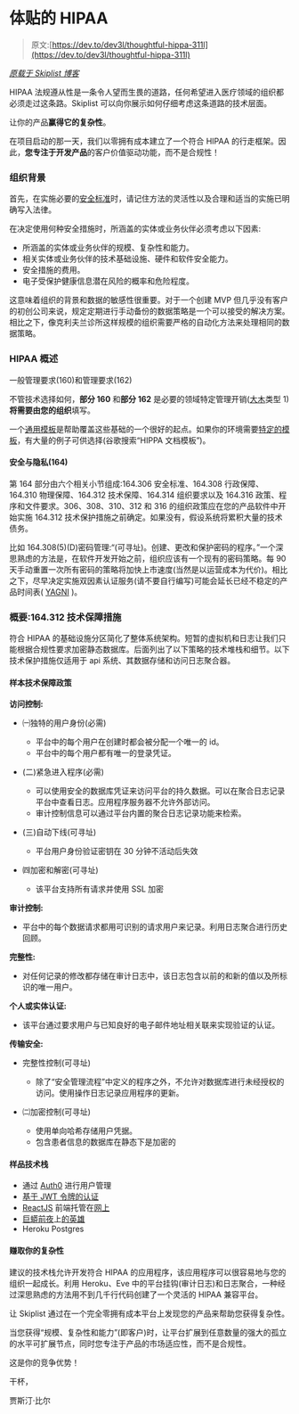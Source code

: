 # 体贴的 HIPAA

> 原文:[https://dev.to/dev3l/thoughtful-hippa-311l](https://dev.to/dev3l/thoughtful-hippa-311l)

*[原载于 Skiplist 博客](https://www.skiplist.com/blog/thoughtful-hipaa-compliance-hippa/)*

HIPAA 法规遵从性是一条令人望而生畏的道路，任何希望进入医疗领域的组织都必须走过这条路。Skiplist 可以向你展示如何仔细考虑这条道路的技术层面。

让你的产品**赢得它的复杂性**。

在项目启动的那一天，我们以零拥有成本建立了一个符合 HIPAA 的行走框架。因此，**您专注于开发产品**的客户价值驱动功能，而不是合规性！

### [](#organizational-context)组织背景

首先，在实施必要的[安全标准](https://www.hhs.gov/sites/default/files/ocr/privacy/hipaa/administrative/combined/hipaa-simplification-201303.pdf)时，请记住方法的灵活性以及合理和适当的实施已明确写入法律。

在决定使用何种安全措施时，所涵盖的实体或业务伙伴必须考虑以下因素:

*   所涵盖的实体或业务伙伴的规模、复杂性和能力。
*   相关实体或业务伙伴的技术基础设施、硬件和软件安全能力。
*   安全措施的费用。
*   电子受保护健康信息潜在风险的概率和危险程度。

这意味着组织的背景和数据的敏感性很重要。对于一个创建 MVP 但几乎没有客户的初创公司来说，规定定期进行手动备份的数据策略是一个可以接受的解决方案。相比之下，像克利夫兰诊所这样规模的组织需要严格的自动化方法来处理相同的数据策略。

### [](#hipaa-overview)HIPAA 概述

一般管理要求(160)和管理要求(162)

不管技术选择如何，**部分 160** 和**部分 162** 是必要的领域特定管理开销([大木](https://www.msicertified.com/blog/three-forms-of-waste)类型 1)**将需要由您的组织**填写。

一个[通用模板](http://www.medicalinteractive.com/courses/MIPDFS/document/HIPAAPolicyProceduresTemplate.doc?cidReq=MIPDFS)是帮助覆盖这些基础的一个很好的起点。如果你的环境需要[特定的模板](https://www.hipaagps.com/resources/templates/templates-content/)，有大量的例子可供选择(谷歌搜索“HIPPA 文档模板”)。

#### [](#security-and-privacy-164)安全与隐私(164)

第 164 部分由六个相关小节组成:164.306 安全标准、164.308 行政保障、164.310 物理保障、164.312 技术保障、164.314 组织要求以及 164.316 政策、程序和文件要求。306、308、310、312 和 316 的组织政策应在您的产品软件中开始实施 164.312 技术保护措施之前确定。如果没有，假设系统将累积大量的技术债务。

比如 164.308(5)(D)密码管理:“(可寻址)。创建、更改和保护密码的程序。”一个深思熟虑的方法是，在软件开发开始之前，组织应该有一个现有的密码策略。每 90 天手动重置一次所有密码的策略将加快上市速度(当然是以运营成本为代价)。相比之下，尽早决定实施双因素认证服务(请不要自行编写)可能会延长已经不稳定的产品时间表( [YAGNI](https://martinfowler.com/bliki/Yagni.html) )。

### [](#summary-164312-technical-safeguards)概要:164.312 技术保障措施

符合 HIPAA 的基础设施分区简化了整体系统架构。短暂的虚拟机和日志让我们只能根据合规性要求加密静态数据库。后面列出了以下策略的技术堆栈和细节。以下技术保护措施仅适用于 api 系统、其数据存储和访问日志聚合器。

#### [](#sample-technical-safeguards-policy)样本技术保障政策

**访问控制:**

*   ㈠独特的用户身份(必需)

    *   平台中的每个用户在创建时都会被分配一个唯一的 id。
    *   平台中的每个用户都有唯一的登录凭证。
*   (二)紧急进入程序(必需)

    *   可以使用安全的数据库凭证来访问平台的持久数据。可以在聚合日志记录平台中查看日志。应用程序服务器不允许外部访问。
    *   审计控制信息可以通过平台内置的聚合日志记录功能来检索。
*   (三)自动下线(可寻址)

    *   平台用户身份验证密钥在 30 分钟不活动后失效
*   ㈣加密和解密(可寻址)

    *   该平台支持所有请求并使用 SSL 加密

**审计控制:**

*   平台中的每个数据请求都用可识别的请求用户来记录。利用日志聚合进行历史回顾。

**完整性:**

*   对任何记录的修改都存储在审计日志中，该日志包含以前的和新的值以及所标识的唯一用户。

**个人或实体认证:**

*   该平台通过要求用户与已知良好的电子邮件地址相关联来实现验证的认证。

**传输安全:**

*   完整性控制(可寻址)

    *   除了“安全管理流程”中定义的程序之外，不允许对数据库进行未经授权的访问。使用操作日志记录应用程序的更新。
*   ㈡加密控制(可寻址)

    *   使用单向哈希存储用户凭据。
    *   包含患者信息的数据库在静态下是加密的

#### [](#sample-technical-stack)样品技术栈

*   通过 [Auth0](https://auth0.com/pricing) 进行用户管理
*   [基于 JWT 令牌的认证](https://jwt.io/introduction/)
*   [ReactJS](https://reactjs.org/) 前端托管在[网上](https://www.netlify.com/)
*   [巨蟒前夜](https://eve-sqlalchemy.readthedocs.io/en/latest/)上[的英雄](https://dashboard.heroku.com/apps)
*   Heroku Postgres

#### [](#earn-your-complexity)赚取你的复杂性

建议的技术栈允许开发符合 HIPAA 的应用程序，该应用程序可以很容易地与您的组织一起成长。利用 Heroku、Eve 中的平台挂钩(审计日志)和日志聚合，一种经过深思熟虑的方法用不到几千行代码创建了一个灵活的 HIPAA 兼容平台。

让 Skiplist 通过在一个完全零拥有成本平台上发现您的产品来帮助您获得复杂性。

当您获得“规模、复杂性和能力”(即客户)时，让平台扩展到任意数量的强大的孤立的水平可扩展节点，同时您专注于产品的市场适应性，而不是合规性。

这是你的竞争优势！

干杯，

贾斯汀·比尔